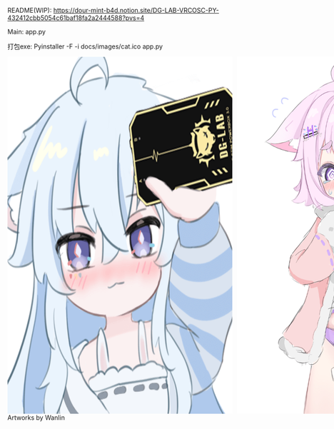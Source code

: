 README(WIP):
https://dour-mint-b4d.notion.site/DG-LAB-VRCOSC-PY-432412cbb5054c61baf18fa2a2444588?pvs=4

Main: app.py

打包exe: Pyinstaller -F -i docs/images/cat.ico app.py

<div style="display: flex; align-items: center;">
    <img src="docs/images/dg-lab-start.png" alt="dg-lab-start" style="height: 800px; margin-right: 10px;">
    <img src="docs/images/misaka-h.png" alt="misaka-h" style="height: 800px;">
</div>
Artworks by Wanlin